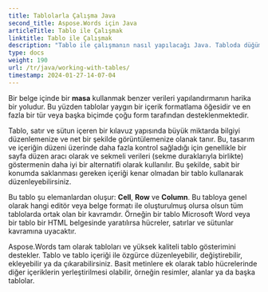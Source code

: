 ```yaml
---
title: Tablolarla Çalışma Java
second_title: Aspose.Words için Java
articleTitle: Tablo ile Çalışmak
linktitle: Tablo ile Çalışmak
description: "Tablo ile çalışmanın nasıl yapılacağı Java. Tabloda düğüm kavramlarını tanıtma Aspose.Words için Java."
type: docs
weight: 190
url: /tr/java/working-with-tables/
timestamp: 2024-01-27-14-07-04
---
```


Bir belge içinde bir **masa** kullanmak benzer verileri yapılandırmanın harika bir yoludur. Bu yüzden tablolar yaygın bir içerik formatlama öğesidir ve en fazla bir tür veya başka biçimde çoğu form tarafından desteklenmektedir.

Tablo, satır ve sütun içeren bir kılavuz yapısında büyük miktarda bilgiyi düzenlemenize ve net bir şekilde görüntülemenize olanak tanır. Bu, tasarım ve içeriğin düzeni üzerinde daha fazla kontrol sağladığı için genellikle bir sayfa düzen aracı olarak ve sekmeli verileri (sekme duraklarıyla birlikte) göstermenin daha iyi bir alternatifi olarak kullanılır. Bu şekilde, sabit bir konumda saklanması gereken içeriği kenar olmadan bir tablo kullanarak düzenleyebilirsiniz.

Bu tablo şu elemanlardan oluşur: **Cell**, **Row** ve **Column**. Bu tabloya genel olarak hangi editör veya belge formatı ile oluşturulmuş olursa olsun tüm tablolarda ortak olan bir kavramdır. Örneğin bir tablo Microsoft Word veya bir tablo bir HTML belgesinde yaratılırsa hücreler, satırlar ve sütunlar kavramına uyacaktır.

Aspose.Words tam olarak tabloları ve yüksek kaliteli tablo gösterimini destekler. Tablo ve tablo içeriği ile özgürce düzenleyebilir, değiştirebilir, ekleyebilir ya da çıkarabilirsiniz. Basit metinlere ek olarak tablo hücrelerinde diğer içeriklerin yerleştirilmesi olabilir, örneğin resimler, alanlar ya da başka tablolar.
